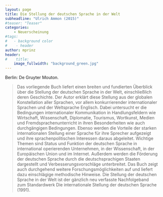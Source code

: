```yaml
---
layout: page
title: Die Stellung der deutschen Sprache in der Welt
subheadline: "Ulrich Ammon (2015)"
#teaser: "Teaser"
categories:
    - Neuerscheinung
#tags:
#   - background color
#    - header
author: mprinz
header:
#    title: 
    image_fullwidth: "background_green.jpg"
---
```




Berlin: De Gruyter Mouton.

> Das vorliegende Buch liefert einen breiten und fundierten Überblick über die Stellung der deutschen Sprache in der Welt, einschließlich deren Geschichte. Der Autor erklärt diese Stellung aus der globalen Konstellation aller Sprachen, vor allem konkurrierender internationaler Sprachen und der Weltsprache Englisch. Dabei untersucht er die Bedingungen internationaler Kommunikation in Handlungsfeldern wie Wirtschaft, Wissenschaft, Diplomatie, Tourismus, Wortkunst, Medien und Fremdsprachenunterricht in ihren Besonderheiten wie auch durchgängigen Bedingungen.
Ebenso werden die Vorteile der starken internationalen Stellung einer Sprache für ihre Sprecher aufgezeigt und ihre sprachenpolitischen Interessen daraus abgeleitet. Wichtige Themen sind Status und Funktion der deutschen Sprache in international operierenden Unternehmen, in der Wissenschaft, in der Europäischen Union und im Internet. Außerdem werden die Förderung der deutschen Sprache durch die deutschsprachigen Staaten dargestellt und Verbesserungsvorschläge unterbreitet. Das Buch zeigt auch durchgehend weitere Forschungsmöglichkeiten auf und liefert dazu einschlägige methodische Hinweise.
Die Stellung der deutschen Sprache in der Welt ist der gänzlich neu verfasste Nachfolgeband zum Standardwerk Die internationale Stellung der deutschen Sprache (1991).